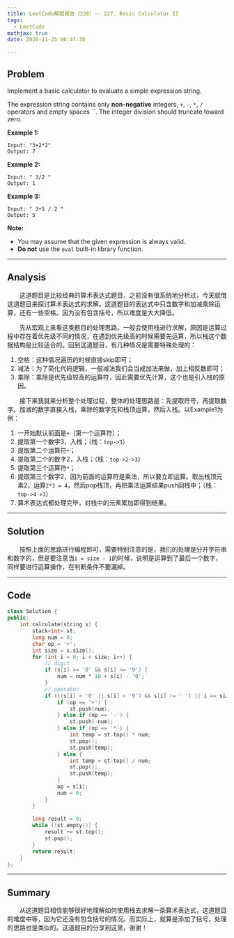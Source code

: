 ```yaml
---
title: LeetCode解题报告（226）-- 227. Basic Calculator II
tags:
  - LeetCode
mathjax: true
date: 2020-11-25 00:47:38

---
```


## Problem

Implement a basic calculator to evaluate a simple expression string.

The expression string contains only **non-negative** integers, `+`, `-`, `*`, `/` operators and empty spaces ``. The integer division should truncate toward zero.

<!-- more -->

**Example 1:**

```
Input: "3+2*2"
Output: 7
```

**Example 2:**

```
Input: " 3/2 "
Output: 1
```

**Example 3:**

```
Input: " 3+5 / 2 "
Output: 5
```

**Note:**

- You may assume that the given expression is always valid.
- **Do not** use the `eval` built-in library function.

------

## Analysis

&emsp;&emsp;这道题目是比较经典的算术表达式题目，之前没有很系统地分析过，今天就借这道题目来探讨算术表达式的求解。这道题目的表达式中只含数字和加减乘除运算，还有一些空格。因为没有包含括号，所以难度是大大降低。

&emsp;&emsp;先从宏观上来看这类题目的处理思路。一般会使用栈进行求解，原因是运算过程中存在着优先级不同的情况，在遇到优先级高的时候需要先运算，所以栈这个数据结构是比较适合的。回到这道题目，有几种情况是需要特殊处理的：

1. 空格：这种情况遍历的时候直接skip即可；
2. 减法：为了简化代码逻辑，一般减法我们会当成加法来做，加上相反数即可；
3. 乘除：乘除是优先级较高的运算符，因此需要优先计算，这个也是引入栈的原因。

&emsp;&emsp;接下来我就来分析整个处理过程，整体的处理思路是：先提取符号，再提取数字。加减的数字直接入栈，乘除的数字先和栈顶运算，然后入栈。以Example1为例：

1. 一开始默认前面是`+`（第一个运算符）；
2. 提取第一个数字3，入栈；（栈：`top->3`）
3. 提取第二个运算符`+`；
4. 提取第二个的数字2，入栈；（栈：`top->2->3`）
5. 提取第三个运算符`*`；
6. 提取第三个数字2，因为前面的运算符是乘法，所以要立即运算。取出栈顶元素2，运算`2*2 = 4`，然后pop栈顶，再把乘法运算结果push回栈中；（栈：`top->4->3`）
7. 算术表达式都处理完毕，对栈中的元素累加即得到结果。

------

## Solution

&emsp;&emsp;按照上面的思路进行编程即可，需要特别注意的是，我们的处理是分开字符串和数字的，但是要注意当`i = size - 1`的时候，说明是运算到了最后一个数字，同样要进行运算操作，在判断条件不要漏掉。

------

## Code

```c++
class Solution {
public:
    int calculate(string s) {
        stack<int> st;
        long num = 0;
        char op = '+';
        int size = s.size();
        for (int i = 0; i < size; i++) {
            // digit
            if (s[i] >= '0' && s[i] <= '9') {
                num = num * 10 + s[i] - '0';
            }
            // operator
            if (((s[i] < '0' || s[i] > '9') && s[i] != ' ') || i == size - 1) {
                if (op == '+') {
                    st.push(num);
                } else if (op == '-') {
                    st.push(-num);
                } else if (op == '*') {
                    int temp = st.top() * num;
                    st.pop();
                    st.push(temp);
                } else {
                    int temp = st.top() / num;
                    st.pop();
                    st.push(temp);
                }
                op = s[i];
                num = 0;
            }
        }
        
        long result = 0;
        while (!st.empty()) {
            result += st.top();
            st.pop();
        }
        return result;
    }
};
```

------

## Summary

&emsp;&emsp;从这道题目相信能够很好地理解如何使用栈去求解一条算术表达式，这道题目的难度中等，因为它还没有包含括号的情况。而实际上，就算是添加了括号，处理的思路也是类似的。这道题目的分享到这里，谢谢！

